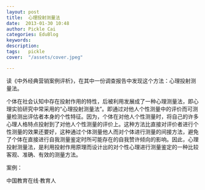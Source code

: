 ```yaml
---
layout: post  
title:  心理投射测量法  
date:  2013-01-30 10:48  
author: Pickle Cai  
categories: EduBlog  
keywords: 
description:   
tags:	pickle   
cover:  "/assets/cover.jpeg"  

---  
```

    
读《中外经典营销案例评析》，在其中一份调查报告中发现这个方法：心理投射测量法。

个体在社会认知中存在投射作用的特性，后被利用发展成了一种心理测量法，即心理实验研究中常采用的“心理投射测量法”。即通过对他人个性测量中的评价而可测量检测出评估者本身的个性特征。因为，个体在对他人个性测量时，将自己的许多心理人格特点投射到了对他人个性测量的评价上。这种方法比直接对评价者进行个性测量的效果还要好，这种通过个体测量他人而对个体进行测量的间接方法，避免了个体在直接进行自我测量鉴定时所可能存在的自我赞许倾向的影响。因此，心理投射测量法，是利用投射作用原理而设计出的对个性心理进行测量鉴定的一种比较客观、准确、有效的测量方法。

案例：

		 



		    
 中国教育在线·教育人

